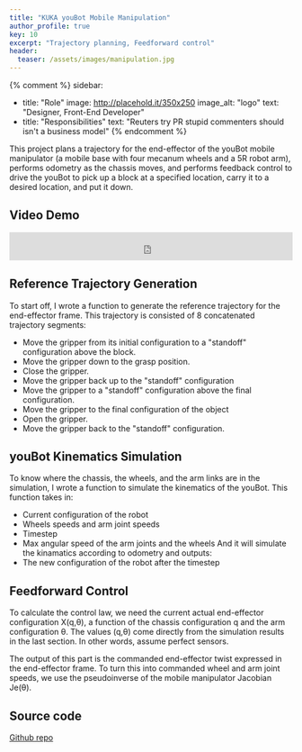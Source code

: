 ```yaml
---
title: "KUKA youBot Mobile Manipulation"
author_profile: true
key: 10
excerpt: "Trajectory planning, Feedforward control"
header:
  teaser: /assets/images/manipulation.jpg
---
```


{% comment %} 
sidebar:
  - title: "Role"
    image: http://placehold.it/350x250
    image_alt: "logo"
    text: "Designer, Front-End Developer"
  - title: "Responsibilities"
    text: "Reuters try PR stupid commenters should isn't a business model"
{% endcomment %} 

This project plans a trajectory for the end-effector of the youBot mobile manipulator (a mobile base with four mecanum wheels and a 5R robot arm), performs odometry as the chassis moves, and performs feedback control to drive the youBot to pick up a block at a specified location, carry it to a desired location, and put it down. 

## Video Demo
<iframe
    width="100%"
    height="50px"
    src="https://www.youtube.com/embed/UkNCx6J6GJc"
    frameborder="0"
    allow="autoplay; encrypted-media"
    allowfullscreen
>
</iframe>

## Reference Trajectory Generation
To start off, I wrote a function to generate the reference trajectory for the end-effector frame. This trajectory is consisted of 8 concatenated trajectory segments: 
 - Move the gripper from its initial configuration to a "standoff" configuration above the block.
 - Move the gripper down to the grasp position. 
 - Close the gripper.
 - Move the gripper back up to the "standoff" configuration
 - Move the gripper to a "standoff" configuration above the final configuration.
 - Move the gripper to the final configuration of the object
 - Open the gripper.
 - Move the gripper back to the "standoff" configuration.

## youBot Kinematics Simulation
To know where the chassis, the wheels, and the arm links are in the simulation, I wrote a function to simulate the kinematics of the youBot. This function takes in:
 - Current configuration of the robot
 - Wheels speeds and arm joint speeds
 - Timestep
 - Max angular speed of the arm joints and the wheels
And it will simulate the kinamatics according to odometry and outputs:
 - The new configuration of the robot after the timestep

## Feedforward Control
To calculate the control law, we need the current actual end-effector configuration X(q,θ), a function of the chassis configuration q and the arm configuration θ. The values (q,θ) come directly from the simulation results in the last section. In other words, assume perfect sensors.

The output of this part is the commanded end-effector twist expressed in the end-effector frame. To turn this into commanded wheel and arm joint speeds, we use the pseudoinverse of the mobile manipulator Jacobian Je(θ). 

## Source code
[Github repo](https://github.com/hang-yin/Mobile_Manipulation)